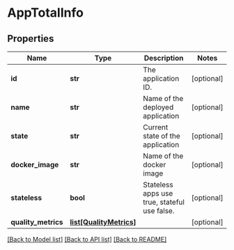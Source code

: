# AppTotalInfo

## Properties
Name | Type | Description | Notes
------------ | ------------- | ------------- | -------------
**id** | **str** | The application ID. | [optional] 
**name** | **str** | Name of the deployed application | [optional] 
**state** | **str** | Current state of the application | [optional] 
**docker_image** | **str** | Name of the docker image | [optional] 
**stateless** | **bool** | Stateless apps use true, stateful use false. | [optional] 
**quality_metrics** | [**list[QualityMetrics]**](QualityMetrics.md) |  | [optional] 

[[Back to Model list]](../README.md#documentation-for-models) [[Back to API list]](../README.md#documentation-for-api-endpoints) [[Back to README]](../README.md)


